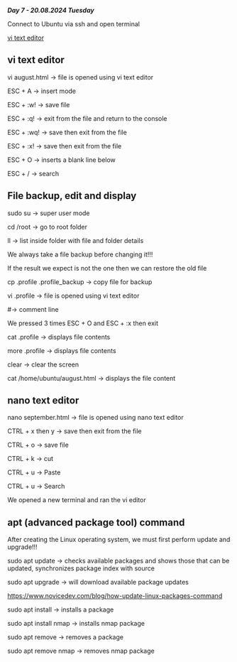 _**Day 7 - 20.08.2024 Tuesday**_

Connect to Ubuntu via ssh and open terminal

[vi text editor](#vi-text-editor)

## vi text editor

vi august.html → file is opened using vi text editor

ESC + A → insert mode

ESC + :w! → save file

ESC + :q! → exit from the file and return to the console

ESC + :wq! → save then exit from the file

ESC + :x! → save then exit from the file

ESC + O → inserts a blank line below

ESC + / → search

## File backup, edit and display

sudo su → super user mode

cd /root → go to root folder

ll → list inside folder with file and folder details

We always take a file backup before changing it!!!

If the result we expect is not the one then we can restore the old file

cp .profile .profile_backup → copy file for backup

vi .profile → file is opened using vi text editor

#→ comment line

We pressed 3 times ESC + O and ESC + :x then exit

cat .profile → displays file contents

more .profile → displays file contents

clear → clear the screen

cat /home/ubuntu/august.html → displays the file content


## nano text editor

nano september.html → file is opened using nano text editor

CTRL + x then y → save then exit from the file

CTRL + o → save file

CTRL + k → cut

CTRL + u → Paste

CTRL + u → Search

We opened a new terminal and ran the vi editor


## apt (advanced package tool) command

After creating the Linux operating system, we must first perform update and upgrade!!!

sudo apt update → checks available packages and shows those that can be updated, synchronizes package index with source

sudo apt upgrade → will download available package updates

https://www.novicedev.com/blog/how-update-linux-packages-command

sudo apt install → installs a package

sudo apt install nmap → installs nmap package

sudo apt remove → removes a package

sudo apt remove nmap → removes nmap package



